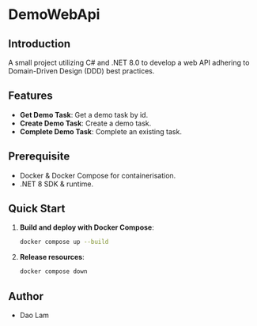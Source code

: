 # DemoWebApi

## Introduction

A small project utilizing C# and .NET 8.0 to develop a web API adhering to Domain-Driven Design (DDD) best practices.

## Features

- **Get Demo Task**: Get a demo task by id.
- **Create Demo Task**: Create a demo task.
- **Complete Demo Task**: Complete an existing task.

## Prerequisite

- Docker & Docker Compose for containerisation.
- .NET 8 SDK & runtime.

## Quick Start

1. **Build and deploy with Docker Compose**:
    ```bash
    docker compose up --build
    ```

2. **Release resources**:
    ```bash
    docker compose down
    ```

## Author

- Dao Lam
